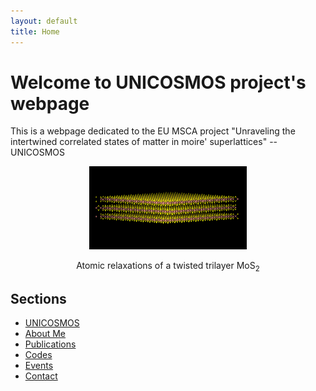 ```yaml
---
layout: default
title: Home
---
```


# Welcome to UNICOSMOS project's webpage

This is a webpage dedicated to the EU MSCA project "Unraveling the intertwined correlated states of matter in moire' superlattices" -- UNICOSMOS

<div style="text-align: center;">
<img src="/images/slowed_down_looping_tmd_gif.gif" alt="Research GIF" width="50%" />
  <p>Atomic relaxations of a twisted trilayer MoS<sub>2</sub></p>
</div>


## Sections
- [UNICOSMOS](unicosmos.md)
- [About Me](about.md)
- [Publications](publications.md)
- [Codes](codes.md)
- [Events](events.md)
- [Contact](contact.md)
